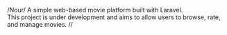 /Nour/
A simple web-based movie platform built with Laravel.  
This project is under development and aims to allow users to browse, rate, and manage movies.
//
